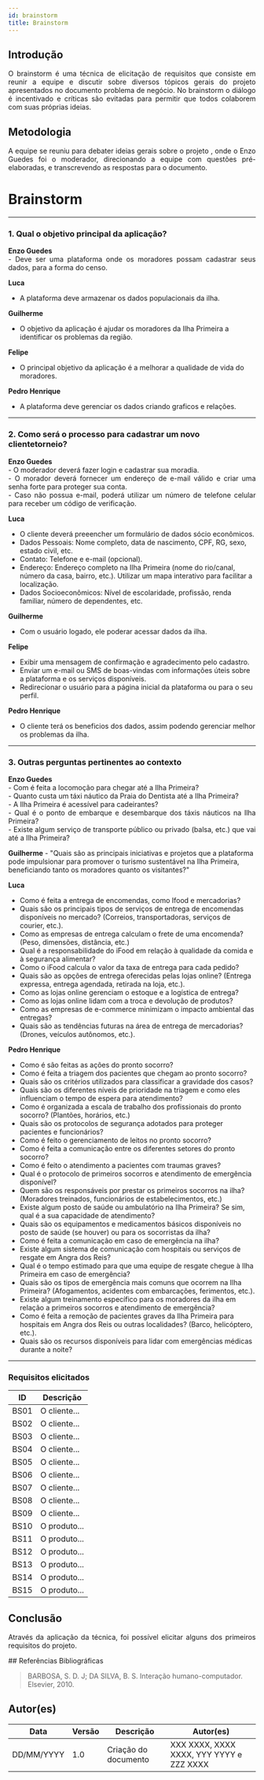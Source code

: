 ```yaml
---
id: brainstorm
title: Brainstorm
---
```


## Introdução
<p align = "justify">
O brainstorm é uma técnica de elicitação de requisitos que consiste em reunir a equipe e discutir sobre diversos tópicos gerais do projeto apresentados no documento problema de negócio. No brainstorm o diálogo é incentivado e críticas são evitadas para permitir que todos colaborem com suas próprias ideias.
</p>

## Metodologia
<p align = "justify">
A equipe se reuniu para debater ideias gerais sobre o projeto , onde o Enzo Guedes foi o moderador, direcionando a equipe com questões pré-elaboradas, e transcrevendo as respostas para o documento.
</p>


# Brainstorm
 ---
<!-- ## Versão 1.0 -->


### 1. Qual o objetivo principal da aplicação?

<p align = "justify">
<b>Enzo Guedes</b> <br>
- Deve ser uma plataforma onde os moradores possam cadastrar seus dados, para a forma do censo.
</p>

<b>Luca</b> <br>
- A plataforma deve armazenar os dados populacionais da ilha.

<b>Guilherme</b> <br>
- O objetivo da aplicação é ajudar os moradores da Ilha Primeira a identificar os problemas da região.

<b>Felipe</b> <br>
- O principal objetivo da aplicação é a melhorar a qualidade de vida do moradores.

<b>Pedro Henrique</b> <br>
- A plataforma deve gerenciar os dados criando graficos e relações.
</p>


---


### 2. Como será o processo para cadastrar um novo clientetorneio?

<p align = "justify">
<b>Enzo Guedes</b> <br>
- O moderador deverá fazer login e cadastrar sua moradia. <br>
- O morador deverá fornecer um endereço de e-mail válido e criar uma senha forte para proteger sua conta.<br>
- Caso não possua e-mail, poderá utilizar um número de telefone celular para receber um código de verificação.
  </p>

<b>Luca</b> <br>
- O cliente deverá preeencher um formulário de dados sócio econômicos. <br>
- Dados Pessoais: Nome completo, data de nascimento, CPF, RG, sexo, estado civil, etc.<br>
- Contato: Telefone e e-mail (opcional).<br>
- Endereço: Endereço completo na Ilha Primeira (nome do rio/canal, número da casa, bairro, etc.). Utilizar um mapa interativo para facilitar a localização.<br>
- Dados Socioeconômicos: Nível de escolaridade, profissão, renda familiar, número de dependentes, etc.


<b>Guilherme</b> <br>
- Com o usuário logado, ele poderar acessar dados da ilha.

<!-- Em casos de cadastro -->

<b>Felipe</b> <br>
- Exibir uma mensagem de confirmação e agradecimento pelo cadastro. <br>
- Enviar um e-mail ou SMS de boas-vindas com informações úteis sobre a plataforma e os serviços disponíveis.<br>
- Redirecionar o usuário para a página inicial da plataforma ou para o seu perfil.

<b>Pedro Henrique</b> <br>
- O cliente terá os beneficios dos dados, assim podendo gerenciar melhor os problemas da ilha.
 </p>

---
 <!-- Faz parte do Projeto?  -->


<!-- ### 3. Como será a forma de adicionar produtos?

<p align = "justify">
<b>Enzo Guedes</b> - O cliente ao cadastrar
</p>

<p align = "justify">
<b>YYYYY</b> - O produto tem...
</p>

<b>ZZZZ</b> - O produto....

<b>XXXX</b> - O produto....


--- -->

### 3. Outras perguntas pertinentes ao contexto

<p align = "justify">
<b>Enzo Guedes</b> <br>
- Com é feita a locomoção para chegar até a Ilha Primeira? <br>
- Quanto custa um táxi náutico da Praia do Dentista até a Ilha Primeira?<br>
- A Ilha Primeira é acessível para cadeirantes?<br>
- Qual é o ponto de embarque e desembarque dos táxis náuticos na Ilha Primeira?<br>
- Existe algum serviço de transporte público ou privado (balsa, etc.) que vai até a Ilha Primeira?
</p>


<b>Guilherme</b> - "Quais são as principais iniciativas e projetos que a plataforma pode impulsionar para promover o turismo sustentável na Ilha Primeira, beneficiando tanto os moradores quanto os visitantes?"


<b>Luca</b> <br>
- Como é feita a entrega de encomendas, como Ifood e mercadorias?<br>
- Quais são os principais tipos de serviços de entrega de encomendas disponíveis no mercado? (Correios, transportadoras, serviços de courier, etc.).<br>
- Como as empresas de entrega calculam o frete de uma encomenda? (Peso, dimensões, distância, etc.)<br>
- Qual é a responsabilidade do iFood em relação à qualidade da comida e à segurança alimentar?<br>
- Como o iFood calcula o valor da taxa de entrega para cada pedido?<br>
- Quais são as opções de entrega oferecidas pelas lojas online? (Entrega expressa, entrega agendada, retirada na loja, etc.).<br>
- Como as lojas online gerenciam o estoque e a logística de entrega?<br>
- Como as lojas online lidam com a troca e devolução de produtos?<br>
- Como as empresas de e-commerce minimizam o impacto ambiental das entregas?<br>
- Quais são as tendências futuras na área de entrega de mercadorias? (Drones, veículos autônomos, etc.).<br>
   <!-- Como a pandemia de COVID-19 afetou o setor de entrega de mercadorias? -->

<b>Pedro Henrique</b> <br>
- Como é são feitas as ações do pronto socorro? <br>
- Como é feita a triagem dos pacientes que chegam ao pronto socorro? <br>
- Quais são os critérios utilizados para classificar a gravidade dos casos?<br>
- Quais são os diferentes níveis de prioridade na triagem e como eles influenciam o tempo de espera para atendimento?<br>
- Como é organizada a escala de trabalho dos profissionais do pronto socorro? (Plantões, horários, etc.)<br>
- Quais são os protocolos de segurança adotados para proteger pacientes e funcionários?<br>
- Como é feito o gerenciamento de leitos no pronto socorro?<br>
- Como é feita a comunicação entre os diferentes setores do pronto socorro?<br>
- Como é feito o atendimento a pacientes com traumas graves?<br>
- Qual é o protocolo de primeiros socorros e atendimento de emergência disponível?<br>
- Quem são os responsáveis por prestar os primeiros socorros na ilha? (Moradores treinados, funcionários de estabelecimentos, etc.)<br>
- Existe algum posto de saúde ou ambulatório na Ilha Primeira? Se sim, qual é a sua capacidade de atendimento?<br>
- Quais são os equipamentos e medicamentos básicos disponíveis no posto de saúde (se houver) ou para os socorristas da ilha?<br>
- Como é feita a comunicação em caso de emergência na ilha?<br>
- Existe algum sistema de comunicação com hospitais ou serviços de resgate em Angra dos Reis?<br>
- Qual é o tempo estimado para que uma equipe de resgate chegue à Ilha Primeira em caso de emergência?<br>
- Quais são os tipos de emergência mais comuns que ocorrem na Ilha Primeira? (Afogamentos, acidentes com embarcações, ferimentos, etc.).<br>
- Existe algum treinamento específico para os moradores da ilha em relação a primeiros socorros e atendimento de emergência?<br>
- Como é feita a remoção de pacientes graves da Ilha Primeira para hospitais em Angra dos Reis ou outras localidades? (Barco, helicóptero, etc.).<br>
- Quais são os recursos disponíveis para lidar com emergências médicas durante a noite?<br>

</p>

---
<!--
### 5. "Outras perguntas pertinentes ao contexto", Como seria a forma de adicionar do cliente adicionar os produtos ?
<p align = "justify">
<b>XXX</b> - O cliente.....
</p>


### 6. Quais informações seriam interessante para o cliente?
<p align = "justify">
   <b>XXX</b> - Informações...

   <b>ZZZZ</b> - O cliente usuário poderá acessar informações...

   <b>WWWWs</b> - O usuário poderá ver scouts de partidas do torneio, ver as regras dos torneios, locais e data das partidas.

</p>
 -->

### Requisitos elicitados

|ID|Descrição|
|----|-------------|
|BS01| O cliente...|
|BS02| O cliente...|
|BS03| O cliente...|
|BS04| O cliente...|
|BS05| O cliente...|
|BS06| O cliente...|
|BS07| O cliente...|
|BS08| O cliente...|
|BS09| O cliente...|
|BS10| O produto...|
|BS11| O produto...|
|BS12| O produto...|
|BS13| O produto...|
|BS14| O produto...|
|BS15| O produto...|


## Conclusão
<p align = "justify">
Através da aplicação da técnica, foi possível elicitar alguns dos primeiros requisitos do projeto.
</p>
## Referências Bibliográficas

> BARBOSA, S. D. J; DA SILVA, B. S. Interação humano-computador. Elsevier, 2010.


## Autor(es)
| Data | Versão | Descrição | Autor(es) |
| -- | -- | -- | -- |
| DD/MM/YYYY | 1.0 | Criação do documento | XXX XXXX, XXXX XXXX, YYY YYYY e ZZZ XXXX |